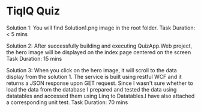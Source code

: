 # TiqIQ Quiz


Solution 1: You will find Solution1.png image in the root folder. Task Duration: < 5 mins

Solution 2: After successfully building and executing QuizApp.Web project, the hero image will be displayed on the index page centered on the screen Task Duration:  15 mins

Solution 3: When you click on the hero image, it will scroll to the data display from the solution 1. The service is built using restful WCF and it returns a JSON response upon GET request. Since I wasn't sure whether to load the data from the database I prepared and tested the data using datatables and accessed them using Linq to Datatables.I have also attached a corresponding unit test. Task Duration: 70 mins
